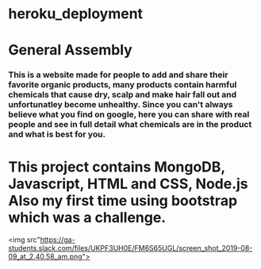# heroku_deployment
# General Assembly

### This is a website made for people to add and share their favorite organic products, many products contain harmful chemicals that cause dry, scalp and make hair fall out and unfortunatley become unhealthy. Since you can't always believe what you find on google, here you can share with real people and see in full detail what chemicals are in the product and what is best for you.

# This project contains  MongoDB, Javascript, HTML and CSS, Node.js Also my first time using bootstrap which was a challenge.

<img src"https://ga-students.slack.com/files/UKPF3UH0E/FM6S65UGL/screen_shot_2019-08-09_at_2.40.58_am.png">
